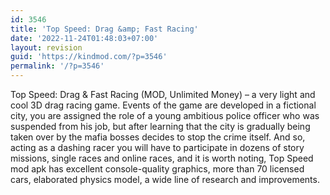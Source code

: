 ```yaml
---
id: 3546
title: 'Top Speed: Drag &amp; Fast Racing'
date: '2022-11-24T01:48:03+07:00'
layout: revision
guid: 'https://kindmod.com/?p=3546'
permalink: '/?p=3546'
---
```


Top Speed: Drag &amp; Fast Racing (MOD, Unlimited Money) – a very light and cool 3D drag racing game. Events of the game are developed in a fictional city, you are assigned the role of a young ambitious police officer who was suspended from his job, but after learning that the city is gradually being taken over by the mafia bosses decides to stop the crime itself. And so, acting as a dashing racer you will have to participate in dozens of story missions, single races and online races, and it is worth noting, Top Speed mod apk has excellent console-quality graphics, more than 70 licensed cars, elaborated physics model, a wide line of research and improvements.